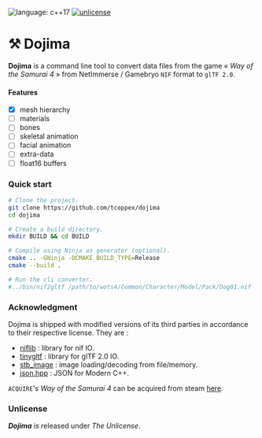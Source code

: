 ![language: c++17](https://img.shields.io/badge/c++-17-blue.svg)
[![unlicense](https://img.shields.io/badge/Unlicense-%23373737)](https://unlicense.org/)

# ⚒ Dojima

**Dojima** is a command line tool to convert data files from the game « _Way of the Samurai 4_ » from NetImmerse / Gamebryo `NIF` format to `glTF 2.0`.

#### Features

- [x] mesh hierarchy
- [ ] materials
- [ ] bones
- [ ] skeletal animation
- [ ] facial animation
- [ ] extra-data
- [ ] float16 buffers

### Quick start

```bash
# Clone the project.
git clone https://github.com/tcoppex/dojima
cd dojima

# Create a build directory.
mkdir BUILD && cd BUILD

# Compile using Ninja as generator (optional).
cmake .. -GNinja -DCMAKE_BUILD_TYPE=Release
cmake --build .

# Run the cli converter.
#../bin/nif2gltf /path/to/wots4/Common/Character/Model/Pack/Dog01.nif
```

### Acknowledgment

Dojima is shipped with modified versions of its third parties in accordance to their
respective license. They are :

* [niflib](https://github.com/niftools/niflib) : library for nif IO. 
* [tinygltf](https://github.com/syoyo/tinygltf) : library for glTF 2.0 IO.
* [stb_image](https://github.com/nothings/stb) : image loading/decoding from file/memory.
* [json.hpp](https://github.com/nlohmann/json) : JSON for Modern C++.

`ACQUIRE`'s _Way of the Samurai 4_ can be acquired from steam [here](https://store.steampowered.com/app/312780/Way_of_the_Samurai_4/).

### Unlicense

_**Dojima**_ is released under *The Unlicense*.

<!-- 
## Notes

Using `niflib` as nif reader is probably overkill but might be changed later on.

## (Work in Progress)

Nif data block used by WotS4 (not completed) :
      + NiNode, 
      + NiSwitchNode,
      
      + NiIntegerExtraData, 
      + NiStringExtraData, 
      + NiFloatExtraData, 
      + NiColorExtraData, 
      
      + NiMaterialProperty, 
      + NiTexturingProperty, 
      + NiVertexColorProperty, 
      + NiShadeProperty, 
      + NiSpecularProperty, 
      + NiAlphaProperty, 
      + NiZBufferProperty, 
      
      + NiMesh, 
      
      + NiTransformController, 
      + NiSkinningLODController, *
      + NiSkinningMeshModifier,
      
      + NiSourceTexture, 
      + NiPixelData,

      + NiDataStream018, 
      + NiDataStream118, 
      + NiDataStream33, 
      
      + NiSequenceData, 
      + NiTransformEvaluator, 
      + NiTransformData, 
      + NiBSplineCompTransformEvaluator, 
      + NiBSplineData, 
      + NiBSplineBasisData, 
      + NiTextKeyExtraData, 


### Notes on WotS4 data layout

In Resources/Character, `Part` defined single nif mesh object whereas `Pack` defined
the whole model (minus animation data).

WOTS4 has 3 kind of datastream :
    * INDEX
    * ATTRIBUTES (Texcoord, Position, Normal, Binormal, Tangent, BlendIndice, BlendWeight)
    * BONE_PALETTE

#### Models Packs.

first block is a IntegerExtraData (supposedly an id).

Then on the root, each parts are described by 4 root block :
  
  1- a `StringExtraData` to the mesh part.

  2- An upper `Node` for internal structure.
   * Internally they have the following rendering properties:
    - StringExtraData (creation info)
    - ZBufferProperty
    - ShadeProperty (smooth or not)
    - VertexColorProperty
    - MaterialProperty
   
   * Then a node with internally two elements :
    - first contain the rig hierarchy (supposedly, to detail)
      + First node is a transformController (to move)
      + Second is the root node of the rig.
    - second is a SwitchNode for LOD (higher level lower quality).
  
  3- a `StringExtraData` to the part's texture name / path.

  4- a `PixelData` describing (containing ?) the part's texture data.

 -->